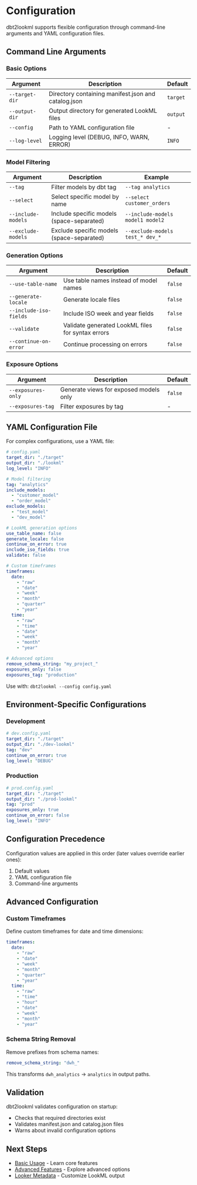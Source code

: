 # Configuration

dbt2lookml supports flexible configuration through command-line arguments and YAML configuration files.

## Command Line Arguments

### Basic Options

| Argument | Description | Default |
|----------|-------------|---------|
| `--target-dir` | Directory containing manifest.json and catalog.json | `target` |
| `--output-dir` | Output directory for generated LookML files | `output` |
| `--config` | Path to YAML configuration file | - |
| `--log-level` | Logging level (DEBUG, INFO, WARN, ERROR) | `INFO` |

### Model Filtering

| Argument | Description | Example |
|----------|-------------|---------|
| `--tag` | Filter models by dbt tag | `--tag analytics` |
| `--select` | Select specific model by name | `--select customer_orders` |
| `--include-models` | Include specific models (space-separated) | `--include-models model1 model2` |
| `--exclude-models` | Exclude specific models (space-separated) | `--exclude-models test_* dev_*` |

### Generation Options

| Argument | Description | Default |
|----------|-------------|---------|
| `--use-table-name` | Use table names instead of model names | `false` |
| `--generate-locale` | Generate locale files | `false` |
| `--include-iso-fields` | Include ISO week and year fields | `false` |
| `--validate` | Validate generated LookML files for syntax errors | `false` |
| `--continue-on-error` | Continue processing on errors | `false` |

### Exposure Options

| Argument | Description | Default |
|----------|-------------|---------|
| `--exposures-only` | Generate views for exposed models only | `false` |
| `--exposures-tag` | Filter exposures by tag | - |

## YAML Configuration File

For complex configurations, use a YAML file:

```yaml
# config.yaml
target_dir: "./target"
output_dir: "./lookml"
log_level: "INFO"

# Model filtering
tag: "analytics"
include_models:
  - "customer_model"
  - "order_model"
exclude_models:
  - "test_model"
  - "dev_model"

# LookML generation options
use_table_name: false
generate_locale: false
continue_on_error: true
include_iso_fields: true
validate: false

# Custom timeframes
timeframes:
  date:
    - "raw"
    - "date"
    - "week"
    - "month"
    - "quarter"
    - "year"
  time:
    - "raw"
    - "time"
    - "date"
    - "week"
    - "month"
    - "year"

# Advanced options
remove_schema_string: "my_project_"
exposures_only: false
exposures_tag: "production"
```

Use with: `dbt2lookml --config config.yaml`

## Environment-Specific Configurations

### Development
```yaml
# dev.config.yaml
target_dir: "./target"
output_dir: "./dev-lookml"
tag: "dev"
continue_on_error: true
log_level: "DEBUG"
```

### Production
```yaml
# prod.config.yaml
target_dir: "./target"
output_dir: "./prod-lookml"
tag: "prod"
exposures_only: true
continue_on_error: false
log_level: "INFO"
```

## Configuration Precedence

Configuration values are applied in this order (later values override earlier ones):

1. Default values
2. YAML configuration file
3. Command-line arguments

## Advanced Configuration

### Custom Timeframes

Define custom timeframes for date and time dimensions:

```yaml
timeframes:
  date:
    - "raw"
    - "date"
    - "week"
    - "month"
    - "quarter"
    - "year"
  time:
    - "raw"
    - "time"
    - "hour"
    - "date"
    - "week"
    - "month"
    - "year"
```

### Schema String Removal

Remove prefixes from schema names:

```yaml
remove_schema_string: "dwh_"
```

This transforms `dwh_analytics` → `analytics` in output paths.

## Validation

dbt2lookml validates configuration on startup:

- Checks that required directories exist
- Validates manifest.json and catalog.json files
- Warns about invalid configuration options

## Next Steps

- [Basic Usage](../user-guide/basic-usage.md) - Learn core features
- [Advanced Features](../user-guide/advanced-features.md) - Explore advanced options
- [Looker Metadata](../user-guide/looker-metadata.md) - Customize LookML output
